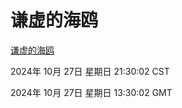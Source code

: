 # 谦虚的海鸥
[谦虚的海鸥](http://219.139.197.74:56308/qxdho/course/base/hotlink/index.php)

2024年 10月 27日 星期日 21:30:02 CST

2024年 10月 27日 星期日 13:30:02 GMT
